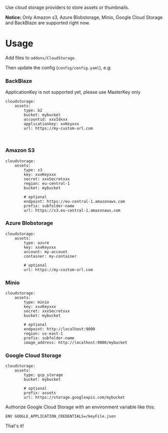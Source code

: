 Use cloud storage providers to store assets or thumbnails.

**Notice:** Only Amazon s3, Azure Blobstorage, Minio, Google Cloud Storage and BackBlaze are supported right now. 



# Usage

Add files to `addons/CloudStorage`.

Then update the config (`config/config.yaml`), e.g:

### BackBlaze

ApplicationKey is not supported yet, please use MasterKey only

```
cloudstorage:
    assets:
        type: b2
        bucket: mybucket
        accountid: xxxIdxxx
        applicationkey: xxKeyxxx 
        url: https://my-custom-url.com

       
```

### Amazon S3

```
cloudstorage:
    assets:
        type: s3
        key: xxxKeyxxx
        secret: xxxSecretxxx
        region: eu-central-1
        bucket: mybucket

        # optional
        endpoint: https://eu-central-1.amazonaws.com
        prefix: subfolder-name
        url: https://s3.eu-central-1.amazonaws.com
```

### Azure Blobstorage

```
cloudstorage:
    assets:
        type: azure
        key: xxxKeyxxx
        account: my-account
        container: my-container

        # optional
        url: https://my-custom-url.com
```

### Minio

```
cloudstorage:
    assets:
        type: minio
        key: xxxKeyxxx
        secret: xxxSecretxxx
        bucket: mybucket

        # optional
        endpoint: http://localhost:9000
        region: us-east-1
        prefix: subfolder-name
        image_address: http://localhost:9000/mybucket
```

### Google Cloud Storage

```
cloudstorage:
    assets:
        type: gcp_storage
        bucket: mybucket

        # optional
        prefix: assets
        url: https://storage.googleapis.com/mybucket
```

Authorize Google Cloud Storage with an environment variable like this:

```
ENV GOOGLE_APPLICATION_CREDENTIALS=/keyFile.json
```

That's it!
